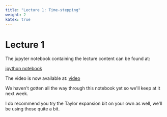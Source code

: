 ```yaml
---
title: "Lecture 1: Time-stepping"
weight: 2
katex: true
---
```


# Lecture 1

The jupyter notebook containing the lecture content can
be found at: 

[ipython notebook](https://nbviewer.jupyter.org/urls/teaching.wence.uk/comp4187/code/time-integration.ipynb)

The video is now available at: [video](https://durham.cloud.panopto.eu/Panopto/Pages/Viewer.aspx?id=c4ec84ba-0904-486b-ba03-adb800f57201)

We haven't gotten all the way through this notebook yet so we'll keep at it next week.

I do recommend you try the Taylor expansion bit on your own as well, we'll be using those quite a bit.

